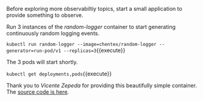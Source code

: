Before exploring more observabiltiy topics, start a small application to provide something to observe.

Run 3 instances of the _random-logger_ container to start generating continuously random logging events.

`kubectl run random-logger --image=chentex/random-logger --generator=run-pod/v1 --replicas=3`{{execute}}

The 3 pods will start shortly.

`kubectl get deployments,pods`{{execute}}

Thank you to _Vicente Zepeda_ for providing this beautifully simple container. The [source code is here](https://github.com/chentex/random-logger).
